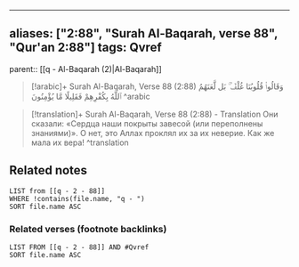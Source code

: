 
---
aliases: ["2:88", "Surah Al-Baqarah, verse 88", "Qur'an 2:88"]
tags: Qvref
---

parent:: [[q - Al-Baqarah (2)|Al-Baqarah]]

> [!arabic]+ Surah Al-Baqarah, Verse 88 (2:88)
> <span class="quran-arabic">وَقَالُوا۟ قُلُوبُنَا غُلْفٌۢ ۚ بَل لَّعَنَهُمُ ٱللَّهُ بِكُفْرِهِمْ فَقَلِيلًا مَّا يُؤْمِنُونَ</span>
^arabic

> [!translation]+ Surah Al-Baqarah, Verse 88 (2:88) - Translation
> Они сказали: «Сердца наши покрыты завесой (или переполнены знаниями)». О нет, это Аллах проклял их за их неверие. Как же мала их вера!
^translation



## Related notes
```dataview
LIST from [[q - 2 - 88]]
WHERE !contains(file.name, "q - ")
SORT file.name ASC
```

### Related verses (footnote backlinks)
```dataview
LIST FROM [[q - 2 - 88]] AND #Qvref
SORT file.name ASC
```


